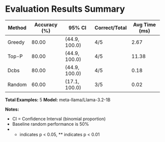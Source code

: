 # Evaluation Results Summary

| Method | Accuracy (%) | 95% CI | Correct/Total | Avg Time (ms) |
|--------|--------------|--------|---------------|---------------|
| Greedy | 80.00 | (44.9, 100.0) | 4/5 | 2.67 |
| Top-P | 80.00 | (44.9, 100.0) | 4/5 | 11.38 |
| Dcbs | 80.00 | (44.9, 100.0) | 4/5 | 0.18 |
| Random | 60.00 | (17.1, 100.0) | 3/5 | 0.02 |

**Total Examples:** 5
**Model:** meta-llama/Llama-3.2-1B

**Notes:**
- CI = Confidence Interval (binomial proportion)
- Baseline random performance is 50%
- * indicates p < 0.05, ** indicates p < 0.01